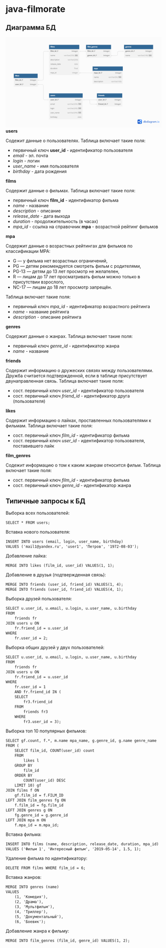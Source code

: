 # java-filmorate
## Диаграмма БД
![Схема БД приложения Filmorate](/assets/images/Filmorate.png)
**users**

Содежит данные о пользователях.
Таблица включает такие поля:
- первичный ключ __user_id__ - идентификатор пользователя
- _email_ - эл. почта
- _login_ - логин
- _user_name_ - имя пользователя
- _birthday_ - дата рождения

**films**

Содержит данные о фильмах.
Таблица включает такие поля:
- первичный ключ __film_id__ - идентификатор фильма
- _name_ - название
- _description_ - описание
- _release_date_ - дата выхода
- _duration_ - продолжительность (в часах)
- _mpa_id_ - ссылка на справочник **mpa** - возрастной рейтинг фильмов
  
**mpa**

Содержит данные о возрастных рейтингах для фильмов по классификации MPA:
+ G — у фильма нет возрастных ограничений,
+ PG — детям рекомендуется смотреть фильм с родителями,
+ PG-13 — детям до 13 лет просмотр не желателен,
+ R — лицам до 17 лет просматривать фильм можно только в присутствии взрослого,
+ NC-17 — лицам до 18 лет просмотр запрещён.

Таблица включает такие поля:
- первичный ключ _mpa_id_ - идентификатор возрастного рейтинга
- _name_ - название рейтинга
- _description_ - описание рейтинга

**genres**

Содержит данные о жанрах.
Таблица включает такие поля:
- первичный ключ _genre_id_ - идентификатор жанра
- _name_ - название

**friends**

Содержит информацию о дружеских связях между пользователями.
Дружба считается подтвержденной, если в таблице присутствует двунаправленная связь.
Таблица включает такие поля:
- сост. первичный ключ _user_id_ - идентификатор пользователя
- сост. первичный ключ _friend_id_ - идентификатор друга (пользователя)

**likes**

Содержит информацию о лайках, проставленных пользователями к фильмам.
Таблица включает такие поля:
- сост. первичный ключ _film_id_ - идентификатор фильма
- сост. первичный ключ _user_id_ - идентификатор пользователя, поставившего лайк

**film_genres**

Содежит информацию о том к каким жанрам относится фильм.
Таблица включает такие поля:
- сост. первичный ключ _film_id_ - идентификатор фильма
- сост. первичный ключ _genre_id_ - идентификатор жанра

## Типичные запросы к БД
Выборка всех пользователей:
```dbn-psql
SELECT * FROM users;
```
Вставка нового пользователя:
```dbn-psql
INSERT INTO users (email, login, user_name, birthday)
VALUES ('mail1@yandex.ru', 'user1', 'Петров', '1972-08-03');
```
Добавление лайка:
```dbn-psql
MERGE INTO likes (film_id, user_id) VALUES(1, 1);
```
Добавление в друзья (подтвержденная связь):
```dbn-psql
MERGE INTO friends (user_id, friend_id) VALUES(1, 4);
MERGE INTO friends (user_id, friend_id) VALUES(4, 1);
```
Выборка друзей пользователя:
```dbn-psql
SELECT u.user_id, u.email, u.login, u.user_name, u.birthday
FROM
	friends fr
JOIN users u ON
	fr.friend_id = u.user_id
WHERE
	fr.user_id = 2;
```
Выборка общих друзей у двух пользователей:
```dbn-psql
SELECT u.user_id, u.email, u.login, u.user_name, u.birthday
FROM
	friends fr
JOIN users u ON
	fr.friend_id = u.user_id
WHERE
	fr.user_id = 1
	AND fr.friend_id IN (
	SELECT
		fr3.friend_id
	FROM
		friends fr3
	WHERE
		fr3.user_id = 3);
```
Выборка топ 10 популярных фильмов:
```dbn-psql
SELECT gf.count, f.*, m.name mpa_name, g.genre_id, g.name genre_name
FROM (
    SELECT film_id, COUNT(user_id) count
    FROM
        likes l
    GROUP BY
        film_id
    ORDER BY
        COUNT(user_id) DESC
    LIMIT 10) gf
JOIN films f ON
    gf.film_id = f.FILM_ID
LEFT JOIN film_genres fg ON
    f.film_id = fg.film_id
LEFT JOIN genres g ON
    fg.genre_id = g.genre_id
LEFT JOIN mpa m ON
    f.mpa_id = m.mpa_id;
```
Вставка фильма:
```dbn-psql
INSERT INTO films (name, description, release_date, duration, mpa_id)
VALUES ('Фильм 1', 'Интересный фильм', '2019-05-14', 1.5, 1);
```
Удаление фильма по идентификатору:
```dbn-psql
DELETE FROM films WHERE film_id = 6;
```
Вставка жанров:
```dbn-psql
MERGE INTO genres (name)
VALUES
    (1, 'Комедия'),
    (2, 'Драма'),
    (3, 'Мультфильм'),
    (4, 'Триллер'),
    (5, 'Документальный'),
    (6, 'Боевик');
```
Добавление жанра к фильму:
```dbn-psql
MERGE INTO film_genres (film_id, genre_id) VALUES(1, 2);
```
